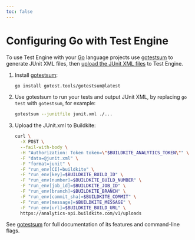 ```yaml
---
toc: false
---
```


# Configuring Go with Test Engine

To use Test Engine with your [Go](https://go.dev/) language projects use [gotestsum](https://github.com/gotestyourself/gotestsum) to generate JUnit XML files, then [upload the JUnit XML files](/docs/test-engine/test-collection/importing-junit-xml) to Test Engine.

1. Install [gotestsum](https://github.com/gotestyourself/gotestsum):

    ```sh
    go install gotest.tools/gotestsum@latest
    ```

1. Use gotestsum to run your tests and output JUnit XML, by replacing `go test` with `gotestsum`, for example:

    ```sh
    gotestsum --junitfile junit.xml ./...
    ```

1. Upload the JUnit.xml to Buildkite:

    ```sh
    curl \
      -X POST \
      --fail-with-body \
      -H "Authorization: Token token=\"$BUILDKITE_ANALYTICS_TOKEN\"" \
      -F "data=@junit.xml" \
      -F "format=junit" \
      -F "run_env[CI]=buildkite" \
      -F "run_env[key]=$BUILDKITE_BUILD_ID" \
      -F "run_env[number]=$BUILDKITE_BUILD_NUMBER" \
      -F "run_env[job_id]=$BUILDKITE_JOB_ID" \
      -F "run_env[branch]=$BUILDKITE_BRANCH" \
      -F "run_env[commit_sha]=$BUILDKITE_COMMIT" \
      -F "run_env[message]=$BUILDKITE_MESSAGE" \
      -F "run_env[url]=$BUILDKITE_BUILD_URL" \
      https://analytics-api.buildkite.com/v1/uploads
    ```

See [gotestsum](https://github.com/gotestyourself/gotestsum) for full documentation of its features and command-line flags.
